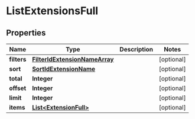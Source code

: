 
# ListExtensionsFull

## Properties
Name | Type | Description | Notes
------------ | ------------- | ------------- | -------------
**filters** | [**FilterIdExtensionNameArray**](FilterIdExtensionNameArray.md) |  |  [optional]
**sort** | [**SortIdExtensionName**](SortIdExtensionName.md) |  |  [optional]
**total** | **Integer** |  |  [optional]
**offset** | **Integer** |  |  [optional]
**limit** | **Integer** |  |  [optional]
**items** | [**List&lt;ExtensionFull&gt;**](ExtensionFull.md) |  |  [optional]



